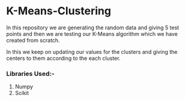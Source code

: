 # K-Means-Clustering

In this repository we are generating the random data and giving 5 test points and then we are testing our K-Means algorithm which we have created from scratch.

In this we keep on updating our values for the clusters and giving the centers to them according to the each cluster.


### Libraries Used:-
1. Numpy
2. Scikit
